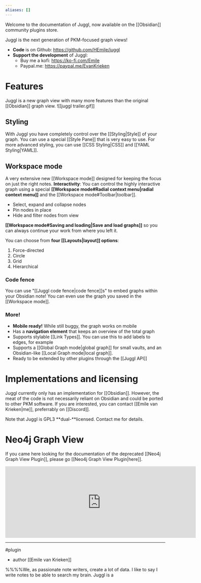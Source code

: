 ```yaml
---
aliases: []
---
```


Welcome to the documentation of Juggl, now available on the [[Obsidian]] community plugins store.

Juggl is the next generation of PKM-focused graph views! 

- **Code** is on Github: https://github.com/HEmile/juggl
- **Support the development** of Juggl:
	- Buy me a kofi: https://ko-fi.com/Emile
	- Paypal.me: https://paypal.me/EvanKrieken

# Features
Juggl is a new graph view with many more features than the original [[Obsidian]] graph view. 
![[juggl trailer.gif]]
## Styling
With Juggl you have completely control over the [[Styling|Style]] of your graph. You can use a special [[Style Pane]] that is very easy to use. For more advanced styling, you can use [[CSS Styling|CSS]] and [[YAML Styling|YAML]].

## Workspace mode
A very extensive new [[Workspace mode]] designed for keeping the focus on just the right notes. 
**Interactivity**: You can control the highly interactive graph using a special **[[Workspace mode#Radial context menu|radial context menu]]** and the [[Workspace mode#Toolbar|toolbar]].
- Select, expand and collapse nodes
- Pin nodes in place
- Hide and filter nodes from view

**[[Workspace mode#Saving and loading|Save and load graphs]]** so you can always continue your work from where you left it.

You can choose from **four [[Layouts|layout]] options**:
1. Force-directed
2. Circle
3. Grid
4. Hierarchical

### Code fence
You can use "[[Juggl code fence|code fence]]s" to embed graphs within your Obsidian note! You can even use the graph you saved in the [[Workspace mode]]. 

### More!
- **Mobile ready!** While still buggy, the graph works on mobile
- Has a **navigation element** that keeps an overview of the total graph
- Supports stylable [[Link Types]]. You can use this to add labels to edges, for example
- Supports a [[Global Graph mode|global graph]] for small vaults, and an Obsidian-like [[Local Graph mode|local graph]].
- Ready to be extended by other plugins through the [[Juggl API]]

# Implementations and licensing
Juggl currently only has an implementation for [[Obsidian]]. However, the meat of the code is not necessarily reliant on Obsidian and could be ported to other PKM software. If you are interested, you can contact [[Emile van Krieken|me]], preferrably on [[Discord]].

Note that Juggl is GPL3 **dual-**licensed. Contact me for details. 

# Neo4j Graph View
If you came here looking for the documentation of the deprecated [[Neo4j Graph View Plugin]], please go [[Neo4j Graph View Plugin|here]].

<iframe src="https://github.com/sponsors/HEmile/card" title="Sponsor HEmile" height="225" width="600" style="border: 0;"></iframe>

--- 
#plugin
- author [[Emile van Krieken]]


%%%%We, as passionate note writers, create a lot of data. I like to say I write notes to be able to search my brain.  Juggl is a 